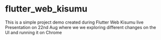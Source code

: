 # flutter_web_kisumu

This is a simple project demo created during Flutter Web Kisumu live Presentation on 22nd Aug where we we exploring different changes on the UI and running it on Chrome

